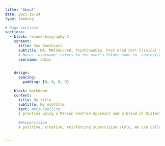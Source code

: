 ```yaml
---
title: 'About'
date: 2023-10-24
type: landing

# Page sections
sections:
  - block: resume-biography-2
    content:
      title: Zoe Southcott
      subtitle: MA, MNCSAccred, PsychCounDip, Post Grad Cert Clinical Supervision
      # Note: `username` refers to the user's folder name in `content/authors/`
      username: admin

      
    design:
      spacing:
        padding: [0, 0, 0, 0]

  - block: markdown
    content:
      title: My title
      subtitle: My subtitle
      text: ##Counselling  
      I practise using a Person Centred Approach and a blend of Dialectical Behaviour Therapy, Positive Psychology, and Mindfulness. My Masters degree training and work experience enables me to practise as an integrative counsellor, utilising a range of therapeutic approaches depending on your needs and goals. I specialise in working with those experiencing addiction - both substance and process, disordered eating, and trauma. 
      
      ##Supervision 
      A positive, creative, reinforcing supervision style, We can collaboratively work toward growth and development, valuing openness, individuality, and learning.


---
```


